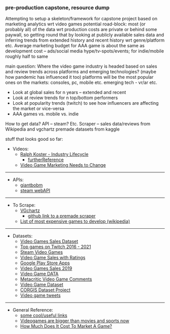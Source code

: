 ### pre-production capstone, resource dump

Attempting to setup a skeleton/framework for capstone project based on marketing analytics wrt video games
potential road-block: most (or probably all) of the data wrt production costs are private or behind some paywall, so getting round that by looking at publicly available 
sales data and inferring trends from extended history and recent history wrt genre/platform etc.
Average marketing budget for AAA game is about the same as development cost – ads/social media hype/tv-spots/events; for indie/mobile roughly half to same

main question: Where the video game industry is headed based on sales and review trends across platforms and emerging technologies? (maybe how pandemic has influenced it too) 
platforms will be the most popular ones on the markets: consoles, pc, mobile etc.
emerging tech - vr/ar etc. 

- Look at global sales for n years – extended and recent
- Look at review trends for n top/bottom performers
- Look at popularity trends (twitch) to see how influencers are affecting the market or vice-versa
- AAA games vs. mobile vs. indie

How to get data?
API – steam? Etc.
Scraper – sales data/reviews from Wikipedia and vgchartz
premade datasets from kaggle

stuff that looks good so far:
- Videos:
  - [Ralph Koster - Industry Lifecycle](https://www.youtube.com/watch?v=LRSakzs-d-I&ab_channel=GameDailyConnect)
    - [furtherReference](https://www.raphkoster.com/games/presentations/industry-lifecycles/)
  - [Video Game Marketing Needs to Change](https://www.youtube.com/watch?v=YjQny9AC7Rg&ab_channel=Burback)
--------------
- APIs:
  - [giantbobm](https://www.giantbomb.com/api/)
  - [steam webAPI](https://developer.valvesoftware.com/wiki/Steam_Web_API#GetUserStatsForGame_.28v0002.29)
--------------
- To Scrape: 
  - [VGchartz](https://www.vgchartz.com/analysis/platform_totals/Hardware/NA/)
    - [github link to a premade scraper](https://github.com/GregorUT/vgchartzScrape)
  - [List of most expensive games to develop (wikipedia)](https://en.wikipedia.org/wiki/List_of_most_expensive_video_games_to_develop#cite_note-CP2077-Dev-3)
---------------
- Datasets:
  - [Video Games Sales Dataset](https://www.kaggle.com/sidtwr/videogames-sales-dataset?select=PS4_GamesSales.csv)
  - [Top games on Twitch 2016 - 2021](https://www.kaggle.com/rankirsh/evolution-of-top-games-on-twitch)
  - [Steam Video Games](https://www.kaggle.com/tamber/steam-video-games/data)
  - [Video Game Sales with Ratings](https://www.kaggle.com/rush4ratio/video-game-sales-with-ratings)
  - [Google Play Store Apps](https://www.kaggle.com/lava18/google-play-store-apps)
  - [Video Games Sales 2019](https://www.kaggle.com/ashaheedq/video-games-sales-2019?select=vgsales-12-4-2019.csv)
  - [Video Game DATA](https://www.kaggle.com/juttugarakesh/video-game-data)
  - [Metacritic Video Game Comments](https://www.kaggle.com/dahlia25/metacritic-video-game-comments)
  - [Video Game Dataset](https://www.kaggle.com/jummyegg/rawg-game-dataset)
  - [CORGIS Dataset Project](https://corgis-edu.github.io/corgis/csv/video_games/)
  - [Video game tweets](https://www.kaggle.com/adimanz/video-game-tweets)

----------------
- General Reference:
  - [some cool/useful links](https://project-awesome.org/leomaurodesenv/game-datasets)
  - [Videogames are bigger than movies and sports now](https://www.marketwatch.com/story/videogames-are-a-bigger-industry-than-sports-and-movies-combined-thanks-to-the-pandemic-11608654990)
  - [How Much Does It Cost To Market A Game?](https://www.alistdaily.com/strategy/cost-of-marketing-games-steve-fowler-alist-games/)
